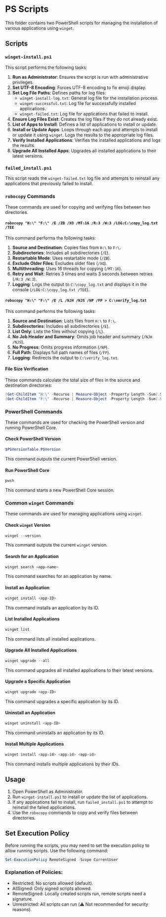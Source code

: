 # PS Scripts

This folder contains two PowerShell scripts for managing the installation of various applications using `winget`.

## Scripts

### `winget-install.ps1`

This script performs the following tasks:

1. **Run as Administrator**: Ensures the script is run with administrative privileges.
2. **Set UTF-8 Encoding**: Forces UTF-8 encoding to fix emoji display.
3. **Set Log File Paths**: Defines paths for log files:
   - `winget-install-log.txt`: General log file for the installation process.
   - `winget-successful.txt`: Log file for successfully installed applications.
   - `winget-failed.txt`: Log file for applications that failed to install.
4. **Ensure Log Files Exist**: Creates the log files if they do not already exist.
5. **List of Apps to Install**: Defines a list of applications to install or update.
6. **Install or Update Apps**: Loops through each app and attempts to install or update it using `winget`. Logs the results to the appropriate log files.
7. **Verify Installed Applications**: Verifies the installed applications and logs the results.
8. **Upgrade All Installed Apps**: Upgrades all installed applications to their latest versions.

### `failed_install.ps1`

This script reads the `winget-failed.txt` log file and attempts to reinstall any applications that previously failed to install.

### `robocopy` Commands

These commands are used for copying and verifying files between two directories.

#### `robocopy "H:\" "F:\" /E /ZB /XO /MT:16 /R:3 /W:3 /LOG:C:\copy_log.txt /TEE`

This command performs the following tasks:
1. **Source and Destination**: Copies files from `H:\` to `F:\`.
2. **Subdirectories**: Includes all subdirectories (`/E`).
3. **Restartable Mode**: Uses restartable mode (`/ZB`).
4. **Exclude Older Files**: Excludes older files (`/XO`).
5. **Multithreading**: Uses 16 threads for copying (`/MT:16`).
6. **Retry and Wait**: Retries 3 times and waits 3 seconds between retries (`/R:3 /W:3`).
7. **Logging**: Logs the output to `C:\copy_log.txt` and displays it in the console (`/LOG:C:\copy_log.txt /TEE`).

#### `robocopy "H:\" "F:\" /E /L /NJH /NJS /NP /FP > C:\verify_log.txt`

This command performs the following tasks:
1. **Source and Destination**: Lists files from `H:\` to `F:\`.
2. **Subdirectories**: Includes all subdirectories (`/E`).
3. **List Only**: Lists the files without copying (`/L`).
4. **No Job Header and Summary**: Omits job header and summary (`/NJH /NJS`).
5. **No Progress**: Omits progress information (`/NP`).
6. **Full Path**: Displays full path names of files (`/FP`).
7. **Logging**: Redirects the output to `C:\verify_log.txt`.

#### File Size Verification

These commands calculate the total size of files in the source and destination directories:

```powershell
(Get-ChildItem "H:\" -Recurse | Measure-Object -Property Length -Sum).Sum
(Get-ChildItem "F:\" -Recurse | Measure-Object -Property Length -Sum).Sum
```

### PowerShell Commands

These commands are used for checking the PowerShell version and running PowerShell Core.

#### Check PowerShell Version

```powershell
$PSVersionTable.PSVersion
```

This command outputs the current PowerShell version.

#### Run PowerShell Core

```powershell
pwsh
```

This command starts a new PowerShell Core session.

### Common `winget` Commands

These commands are used for managing applications using `winget`.

#### Check `winget` Version

```powershell
winget --version
```

This command outputs the current `winget` version.

#### Search for an Application

```powershell
winget search <app-name>
```

This command searches for an application by name.

#### Install an Application

```powershell
winget install <app-ID>
```

This command installs an application by its ID.

#### List Installed Applications

```powershell
winget list
```

This command lists all installed applications.

#### Upgrade All Installed Applications

```powershell
winget upgrade --all
```

This command upgrades all installed applications to their latest versions.

#### Upgrade a Specific Application

```powershell
winget upgrade <app-ID>
```

This command upgrades a specific application by its ID.

#### Uninstall an Application

```powershell
winget uninstall <app-ID>
```

This command uninstalls an application by its ID.

#### Install Multiple Applications

```powershell
winget install <app-id> <app-id> <app-id>
```

This command installs multiple applications by their IDs.

## Usage

1. Open PowerShell as Administrator.
2. Run `winget-install.ps1` to install or update the list of applications.
3. If any applications fail to install, run `failed_install.ps1` to attempt to reinstall the failed applications.
4. Use the `robocopy` commands to copy and verify files between directories.

## Set Execution Policy

Before running the scripts, you may need to set the execution policy to allow running scripts. Use the following command:

```powershell
Set-ExecutionPolicy RemoteSigned -Scope CurrentUser
```

### Explanation of Policies:
- Restricted: No scripts allowed (default).
- AllSigned: Only signed scripts allowed.
- RemoteSigned: Locally created scripts run, remote scripts need a signature.
- Unrestricted: All scripts can run (⚠️ Not recommended for security reasons).